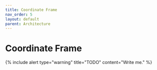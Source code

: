 ```yaml
---
title: Coordinate Frame
nav_order: 5
layout: default
parent: Architecture
---
```


# Coordinate Frame

{% include alert type="warning" title="TODO" content="Write me." %}

